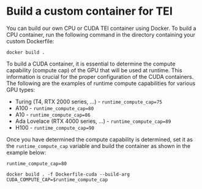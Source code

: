 <!--Copyright 2023 The HuggingFace Team. All rights reserved.

Licensed under the Apache License, Version 2.0 (the "License"); you may not use this file except in compliance with
the License. You may obtain a copy of the License at

http://www.apache.org/licenses/LICENSE-2.0

Unless required by applicable law or agreed to in writing, software distributed under the License is distributed on
an "AS IS" BASIS, WITHOUT WARRANTIES OR CONDITIONS OF ANY KIND, either express or implied. See the License for the
specific language governing permissions and limitations under the License.

⚠️ Note that this file is in Markdown but contain specific syntax for our doc-builder (similar to MDX) that may not be
rendered properly in your Markdown viewer.

-->

# Build a custom container for TEI

You can build our own CPU or CUDA TEI container using Docker.  To build a CPU container, run the following command in the
directory containing your custom Dockerfile:

```shell
docker build .
```

To build a CUDA container, it is essential to determine the compute capability (compute cap) of the GPU that will be
used at runtime. This information is crucial for the proper configuration of the CUDA containers. The following are
the examples of runtime compute capabilities for various GPU types:

- Turing (T4, RTX 2000 series, ...) - `runtime_compute_cap=75`
- A100 - `runtime_compute_cap=80`
- A10 - `runtime_compute_cap=86`
- Ada Lovelace (RTX 4000 series, ...) - `runtime_compute_cap=89`
- H100 - `runtime_compute_cap=90`

Once you have determined the compute capability is determined, set it as the `runtime_compute_cap` variable and build
the container as shown in the example below:

```shell
runtime_compute_cap=80

docker build . -f Dockerfile-cuda --build-arg CUDA_COMPUTE_CAP=$runtime_compute_cap
```
